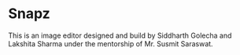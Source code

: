 # Snapz
This is an image editor designed and build by Siddharth Golecha and Lakshita Sharma under the mentorship of Mr. Susmit Saraswat.

